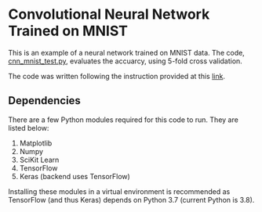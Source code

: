 # Convolutional Neural Network Trained on MNIST
This is an example of a neural network trained on MNIST data. The code, [cnn_mnist_test.py](./cnn_mnist_test.py), evaluates the accuarcy, using 5-fold cross validation.

The code was written following the instruction provided at this [link](https://machinelearningmastery.com/how-to-develop-a-convolutional-neural-network-from-scratch-for-mnist-handwritten-digit-classification/).

## Dependencies
There are a few Python modules required for this code to run. They are listed below:
1. Matplotlib
2. Numpy
3. SciKit Learn
4. TensorFlow
5. Keras (backend uses TensorFlow)

Installing these modules in a virtual environment is recommended as TensorFlow (and thus Keras) depends on Python 3.7 (current Python is 3.8).